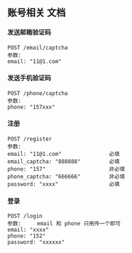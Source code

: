 ## 账号相关 文档

#### 发送邮箱验证码
``` 
POST /email/captcha  
参数:    
email: "11@1.com"
```
 
 
#### 发送手机验证码
```
POST /phone/captcha  
参数:   
phone: "157xxx"
```
 
#### 注册
```
POST /register  
参数:  
email: "11@1.com"               必填  
email_captcha: "888888"         必填  
phone: "157"                    非必填    
phone_captcha: "666666"         非必填   
password: "xxxx"                必填
```

#### 登录
```
POST /login
参数:     email 和 phone 只用传一个即可
email: "xxxx"           
phone: "152"
password: "xxxxxx"  
```
